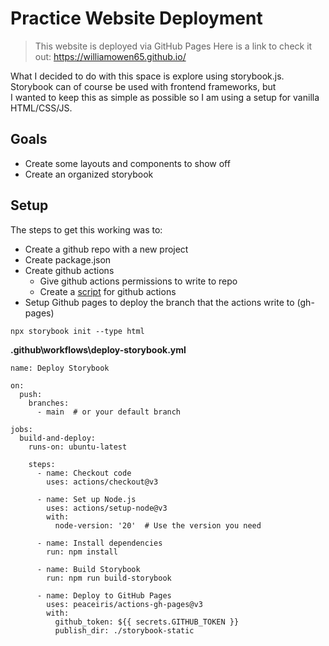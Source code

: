# Practice Website Deployment

> This website is deployed via GitHub Pages
> Here is a link to check it out: https://williamowen65.github.io/

What I decided to do with this space is explore using storybook.js.  
Storybook can of course be used with frontend frameworks, but  
I wanted to keep this as simple as possible so I am using a setup for vanilla HTML/CSS/JS.

## Goals

- Create some layouts and components to show off 
- Create an organized storybook

## Setup

The steps to get this working was to:

- Create a github repo with a new project
- Create package.json   
- Create github actions
  - Give github actions permissions to write to repo
  - Create a [script](.github/workflows/deploy-storybook.yml) for github actions 
- Setup Github pages to deploy the branch that the actions write to (gh-pages)

```
npx storybook init --type html
```

**.github\workflows\deploy-storybook.yml**
```
name: Deploy Storybook

on:
  push:
    branches:
      - main  # or your default branch 

jobs:
  build-and-deploy:
    runs-on: ubuntu-latest

    steps:
      - name: Checkout code
        uses: actions/checkout@v3

      - name: Set up Node.js
        uses: actions/setup-node@v3
        with:
          node-version: '20'  # Use the version you need

      - name: Install dependencies
        run: npm install

      - name: Build Storybook
        run: npm run build-storybook

      - name: Deploy to GitHub Pages
        uses: peaceiris/actions-gh-pages@v3
        with:
          github_token: ${{ secrets.GITHUB_TOKEN }}
          publish_dir: ./storybook-static

```
